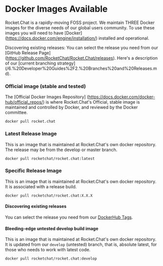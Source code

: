 # Docker Images Available

Rocket.Chat is a rapidly-moving FOSS project. We maintain THREE Docker images for the diverse needs of our global users community. To use these images you will need to have [Docker] (https://docs.docker.com/engine/installation/) installed and operational.

Discovering existing releases: You can select the release you need from our [GitHub Release Page] (https://github.com/RocketChat/Rocket.Chat/releases). Here's a description of our [current branching strategy] (/6.%20Developer%20Guides%2F2.%20Branches%20and%20Releases.md).  

### Official image (stable and tested)
The [Official Docker Images Repository] (https://docs.docker.com/docker-hub/official_repos/) is where Rocket.Chat's Official, stable image is maintained and controlled by Docker, and reviewed by the Docker committee.  
    
`docker pull rocket.chat`  
  
### Latest Release Image
This is an image that is maintained at Rocket.Chat's own docker repository. The release may be from the develop or master branch.
  
`docker pull rocketchat/rocket.chat:latest`  
  
### Specific Release Image  
This is an image that is maintained at Rocket.Chat's own docker repository. It is associated with a release build.

`docker pull rocketchat/rocket.chat:X.X.X`

#### Discovering existing releases

You can select the release you need from our [DockerHub Tags](https://hub.docker.com/r/rocketchat/rocket.chat/tags/).

#### Bleeding-edge untested develop build image

This is an image that is maintained at Rocket.Chat's own docker repository. It is updated from our `develop` (untested) branch, that is, absolute latest, for those who needs to work with latest code.

`docker pull rocketchat/rocket.chat:develop`
